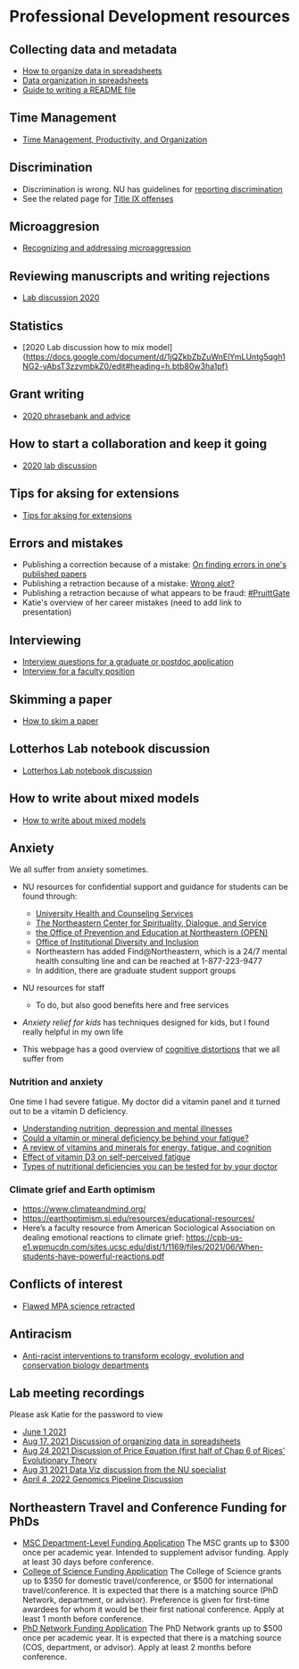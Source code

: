 # Professional Development resources

## Collecting data and metadata
* [How to organize data in spreadsheets](https://datacarpentry.org/spreadsheet-ecology-lesson/02-common-mistakes/index.html)
* [Data organization in spreadsheets](https://www.tandfonline.com/doi/full/10.1080/00031305.2017.1375989) 
* [Guide to writing a README file](https://data.research.cornell.edu/content/readme)

## Time Management
* [Time Management, Productivity, and Organization](https://docs.google.com/document/d/13xiuKlbF0ao1CSZoeDg5RmtGibtNRclVZeQpAYcLIFo/edit)

## Discrimination
* Discrimination is wrong. NU has guidelines for [reporting discrimination](https://www.northeastern.edu/ouec/reporting-options/discrimination/)
* See the related page for [Title IX offenses](https://www.northeastern.edu/ouec/reporting-options/titleix-prohibited-offenses/)

## Microaggresion
* [Recognizing and addressing microaggression](https://github.com/DrK-Lo/lotterhoslabprotocols/blob/gh-pages/Recognizing%20and%20Addressing%20Microaggressions%20Takewaways%202021.pdf)

## Reviewing manuscripts and writing rejections
* [Lab discussion 2020](https://docs.google.com/document/d/1BGYn66Q0mkXOwL5S_woHOLh7__dTHQzQDxRc5EnKLNw/edit#)

## Statistics
* [2020 Lab discussion how to mix model]{https://docs.google.com/document/d/1jQZkbZbZuWnElYmLUntg5qgh1NG2-yAbsT3zzvmbkZ0/edit#heading=h.btb80w3ha1pf}

## Grant writing
* [2020 phrasebank and advice](https://docs.google.com/document/d/10TXWztCiID1-wNTGZ37rvYoIVHbf2kWmQMHoqN6pHQk/edit?pli=1)

## How to start a collaboration and keep it going
* [2020 lab discussion](https://docs.google.com/document/d/1mgWle41KPHnlCevE5IB9S1AaWQcYDFm_7riQU7WTfOM/edit)

## Tips for aksing for extensions
* [Tips for aksing for extensions](https://docs.google.com/document/d/1o87Ua79CeVIQstDpy9m9DtGsZTL9ttFmVB-Kqus1Iig/edit)

## Errors and mistakes
* Publishing a correction because of a mistake: [On finding errors in one's published papers](https://dynamicecology.wordpress.com/2016/12/02/on-finding-errors-in-ones-published-analyses/)
* Publishing a retraction because of a mistake: [Wrong alot?](http://ecoevoevoeco.blogspot.com/2016/12/wrong-lot.html%20http://ecoevoevoeco.blogspot.com/2016/12/wrong-lot.html)
* Publishing a retraction because of what appears to be fraud: [#PruittGate](https://laskowskilab.faculty.ucdavis.edu/2020/01/29/retractions/)
* Katie's overview of her career mistakes (need to add link to presentation)

## Interviewing
* [Interview questions for a graduate or postdoc application](https://docs.google.com/document/d/1SM3PiIfo4f_Pd_NZxC4Br1g5E0mnqCUlwilrleatNWA/edit)
* [Interview for a faculty position](https://docs.google.com/document/d/1OvvB6yl_5l05dUn3frL5GEJeksc5xjy8a_keq8sp0fc/edit)

## Skimming a paper
* [How to skim a paper](https://docs.google.com/document/d/17wIUVwRGpfRMG-riBjCj9EyCnPMb-K8RX7ww5C0kzf8/edit)

## Lotterhos Lab notebook discussion
* [Lotterhos Lab notebook discussion](https://drive.google.com/file/d/1HIVVvMbaF8XW0Jxyh708EYBTegkneJ_C/view?usp=sharing)

## How to write about mixed models
* [How to write about mixed models](https://docs.google.com/document/d/1jQZkbZbZuWnElYmLUntg5qgh1NG2-yAbsT3zzvmbkZ0/edit#heading=h.btb80w3ha1pf)

## Anxiety
We all suffer from anxiety sometimes.
* NU resources for confidential support and guidance for students can be found through:
  * [University Health and Counseling Services](https://www.northeastern.edu/uhcs/)
  * [The Northeastern Center for Spirituality, Dialogue, and Service](https://www.northeastern.edu/spirituallife/)
  * [the Office of Prevention and Education at Northeastern (OPEN)](https://studentlife.northeastern.edu/open/)
  * [Office of Institutional Diversity and Inclusion](https://provost.northeastern.edu/oidi/)
  * Northeastern has added Find@Northeastern, which is a 24/7 mental health consulting line and can be reached at 1-877-223-9477
  * In addition, there are graduate student support groups
  
* NU resources for staff
  * To do, but also good benefits here and free services

* _Anxiety relief for kids_ has techniques designed for kids, but I found really helpful in my own life
* This webpage has a good overview of [cognitive distortions](https://positivepsychology.com/cognitive-distortions/) that we all suffer from

### Nutrition and anxiety
One time I had severe fatigue. My doctor did a vitamin panel and it turned out to be a vitamin D deficiency.
* [Understanding nutrition, depression and mental illnesses](https://www.ncbi.nlm.nih.gov/pmc/articles/PMC2738337/)
* [Could a vitamin or mineral deficiency be behind your fatigue?](https://www.health.harvard.edu/mind-and-mood/could-a-vitamin-or-mineral-deficiency-be-behind-your-fatigue)
* [A review of vitamins and minerals for energy, fatigue, and cognition](https://www.ncbi.nlm.nih.gov/pmc/articles/PMC7019700/)
* [Effect of vitamin D3 on self-perceived fatigue](https://www.ncbi.nlm.nih.gov/pmc/articles/PMC5207540/)
* [Types of nutritional deficiencies you can be tested for by your doctor](https://www.myonemedicalsource.com/2020/06/18/nutritional-testing/)

### Climate grief and Earth optimism
* https://www.climateandmind.org/
* https://earthoptimism.si.edu/resources/educational-resources/
* Here’s a faculty resource from American Sociological Association on dealing emotional reactions to climate grief: https://cpb-us-e1.wpmucdn.com/sites.ucsc.edu/dist/1/1169/files/2021/06/When-students-have-powerful-reactions.pdf

## Conflicts of interest
* [Flawed MPA science retracted](https://sustainablefisheries-uw.org/flawed-mpa-science-retracted/)

## Antiracism
* [Anti-racist interventions to transform ecology, evolution and conservation biology departments](https://www.nature.com/articles/s41559-021-01522-z)

## Lab meeting recordings

Please ask Katie for the password to view

* [June 1 2021](https://northeastern.zoom.us/rec/share/enHUqKE7sr-bq6gpBMBOsu2-vPz3YsobBGADU2wNAgl80B-O9ijm86bx9kxOiboj.nYjVibVUxw51caKb)
* [Aug 17, 2021 Discussion of organizing data in spreadsheets](https://northeastern.zoom.us/rec/share/8Z6w6mkq-XTPgyDJU_zcLIp0M5U9tTh5rGo5bhlXdIfKR7vbV4bZsA2Nm3rxvbfv.d3krLgGquGjjO5CP)
* [Aug 24 2021 Discussion of Price Equation (first half of Chap 6 of Rices' Evolutionary Theory](https://northeastern.zoom.us/rec/share/9JS5ZfB-eySzp6VqK24pHh4bNft2uPhd8wLx3b7J2ycq1IQd4hxxt8bvcXs8WfJs.3dgAcoKa9fQZArZR)
* [Aug 31 2021 Data Viz discussion from the NU specialist](https://northeastern.zoom.us/rec/share/L4GY5DKi6XCi1nf8_RxkzyGyu6NAojZd4nsNsL1WpxiEfNp5qe_PHd5An9ngPANS.49r97rNHCjo5PNSH)
* [April 4, 2022 Genomics Pipeline Discussion](https://drive.google.com/file/d/1PGqdpTqKoK9ShX6yj6hNiqI7VVO43gOv/view?usp=sharing)

## Northeastern Travel and Conference Funding for PhDs
* [MSC Department-Level Funding Application](https://drive.google.com/file/d/1Lb_1kdAgfSQqCOqkyCWnVshKLY8Y7MHT/view?usp=sharing)
The MSC grants up to $300 once per academic year. Intended to supplement advisor funding. Apply at least 30 days before conference.
* [College of Science Funding Application](https://forms.office.com/pages/responsepage.aspx?id=gcLuqKOqrk2sm5o5i5IV5yDZoNSxGVNDmDTVJk5ayVFURVRETTY1MUZUUDIzNzRHVFRGQkpaWTBZTi4u)
The College of Science grants up to $350 for domestic travel/conference, or $500 for international travel/conference. It is expected that there is a matching source (PhD Network, department, or advisor). Preference is given for first-time awardees for whom it would be their first national conference. Apply at least 1 month before conference.
* [PhD Network Funding Application](https://phd.northeastern.edu/network/resources/travelfunding/)
The PhD Network grants up to $500 once per academic year. It is expected that there is a matching source (COS, department, or advisor). Apply at least 2 months before conference. 
